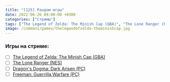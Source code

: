 ```yaml
---
title: "[125] Рандом игры"
date: 2022-06-26 09:00:00 +0300
categories: ["Стримы"]
tags: ["The Legend of Zelda: The Minish Cap (GBA)", "The Lone Ranger (NES)", "Dragon's Dogma: Dark Arisen (PC)", "Freeman: Guerrilla Warfare (PC)"]
image: /commons/games/thelegendofzelda-theminishcap.jpg
---
```


### Игры на стриме:
+ [ ] [The Legend of Zelda: The Minish Cap (GBA)](/tags/the-legend-of-zelda-the-minish-cap-gba)
+ [ ] [The Lone Ranger (NES)](/tags/the-lone-ranger-nes)
+ [ ] [Dragon's Dogma: Dark Arisen (PC)](/tags/dragon-s-dogma-dark-arisen-pc)
+ [ ] [Freeman: Guerrilla Warfare (PC)](/tags/freeman-guerrilla-warfare-pc)
